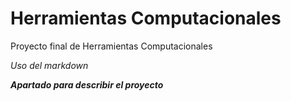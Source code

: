 # Herramientas Computacionales
Proyecto final de Herramientas Computacionales


_Uso del markdown_

**_Apartado para describir el proyecto_**
